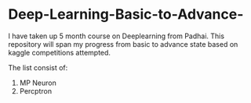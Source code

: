 # Deep-Learning-Basic-to-Advance-

I have taken up 5 month course on Deeplearning from Padhai.
This repository will span my progress from basic to advance state based on kaggle competitions attempted.

The list consist of:

1. MP Neuron
2. Percptron
